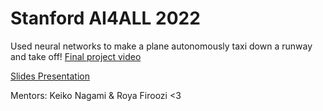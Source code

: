 # Stanford AI4ALL 2022
Used neural networks to make a plane autonomously taxi down a runway and take off! [Final project video](https://drive.google.com/file/d/17zHwspgr7HUGuOpp4-EuwP8Fc5IUpUlE/view?usp=sharing)

[Slides Presentation](https://docs.google.com/presentation/d/1zlToXBwHTpcXy77p1CUoKDTNeZQdINMt/edit?usp=sharing&ouid=104013007382217939820&rtpof=true&sd=true)

Mentors: Keiko Nagami & Roya Firoozi <3
